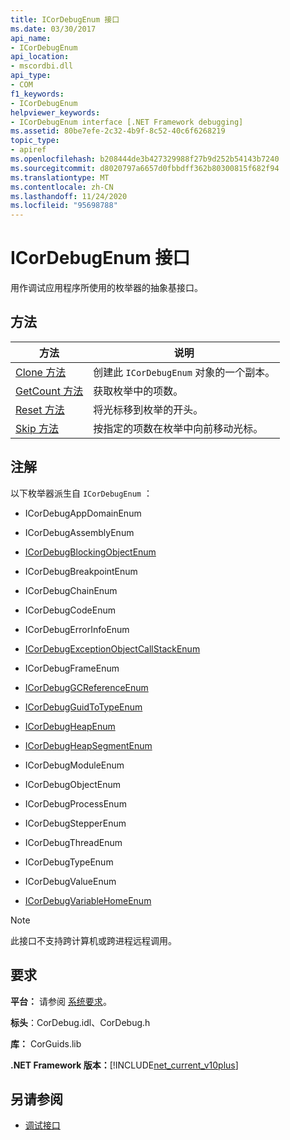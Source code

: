 ```yaml
---
title: ICorDebugEnum 接口
ms.date: 03/30/2017
api_name:
- ICorDebugEnum
api_location:
- mscordbi.dll
api_type:
- COM
f1_keywords:
- ICorDebugEnum
helpviewer_keywords:
- ICorDebugEnum interface [.NET Framework debugging]
ms.assetid: 80be7efe-2c32-4b9f-8c52-40c6f6268219
topic_type:
- apiref
ms.openlocfilehash: b208444de3b427329988f27b9d252b54143b7240
ms.sourcegitcommit: d8020797a6657d0fbbdff362b80300815f682f94
ms.translationtype: MT
ms.contentlocale: zh-CN
ms.lasthandoff: 11/24/2020
ms.locfileid: "95698788"
---
```

# <a name="icordebugenum-interface"></a>ICorDebugEnum 接口

用作调试应用程序所使用的枚举器的抽象基接口。  
  
## <a name="methods"></a>方法  
  
|方法|说明|  
|------------|-----------------|  
|[Clone 方法](icordebugenum-clone-method.md)|创建此 `ICorDebugEnum` 对象的一个副本。|  
|[GetCount 方法](icordebugenum-getcount-method.md)|获取枚举中的项数。|  
|[Reset 方法](icordebugenum-reset-method.md)|将光标移到枚举的开头。|  
|[Skip 方法](icordebugenum-skip-method.md)|按指定的项数在枚举中向前移动光标。|  
  
## <a name="remarks"></a>注解  

 以下枚举器派生自 `ICorDebugEnum` ：  
  
- ICorDebugAppDomainEnum  
  
- ICorDebugAssemblyEnum  
  
- [ICorDebugBlockingObjectEnum](icordebugblockingobjectenum-interface.md)  
  
- ICorDebugBreakpointEnum  
  
- ICorDebugChainEnum  
  
- ICorDebugCodeEnum  
  
- ICorDebugErrorInfoEnum  
  
- [ICorDebugExceptionObjectCallStackEnum](icordebugexceptionobjectcallstackenum-interface.md)  
  
- ICorDebugFrameEnum  
  
- [ICorDebugGCReferenceEnum](icordebuggcreferenceenum-interface.md)  
  
- [ICorDebugGuidToTypeEnum](icordebugguidtotypeenum-interface.md)  
  
- [ICorDebugHeapEnum](icordebugheapenum-interface.md)  
  
- [ICorDebugHeapSegmentEnum](icordebugheapsegmentenum-interface.md)  
  
- ICorDebugModuleEnum  
  
- ICorDebugObjectEnum  
  
- ICorDebugProcessEnum  
  
- ICorDebugStepperEnum  
  
- ICorDebugThreadEnum  
  
- ICorDebugTypeEnum  
  
- ICorDebugValueEnum  
  
- [ICorDebugVariableHomeEnum](icordebugvariablehomeenum-interface.md)  
  
> [!NOTE]
> 此接口不支持跨计算机或跨进程远程调用。  
  
## <a name="requirements"></a>要求  

 **平台：** 请参阅 [系统要求](../../get-started/system-requirements.md)。  
  
 **标头**：CorDebug.idl、CorDebug.h  
  
 **库：** CorGuids.lib  
  
 **.NET Framework 版本：**[!INCLUDE[net_current_v10plus](../../../../includes/net-current-v10plus-md.md)]  
  
## <a name="see-also"></a>另请参阅

- [调试接口](debugging-interfaces.md)
